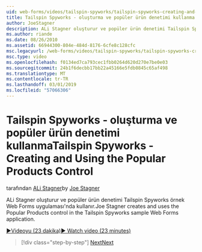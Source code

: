 ```yaml
---
uid: web-forms/videos/tailspin-spyworks/tailspin-spyworks-creating-and-using-the-popular-products-control
title: Tailspin Spyworks - oluşturma ve popüler ürün denetimi kullanma | Microsoft Docs
author: JoeStagner
description: ALi Stagner oluşturur ve popüler ürün denetimi Tailspin Spyworks örnek Web Forms uygulaması'nda kullanır.
ms.author: riande
ms.date: 08/26/2010
ms.assetid: 66944300-804e-484d-8176-6cfe8c128cfc
msc.legacyurl: /web-forms/videos/tailspin-spyworks/tailspin-spyworks-creating-and-using-the-popular-products-control
msc.type: video
ms.openlocfilehash: f0134ed7ca793cec1fbb0264d620d270e7be0e03
ms.sourcegitcommit: 24b1f6decbb17bb22a45166e5fdb0845c65af498
ms.translationtype: MT
ms.contentlocale: tr-TR
ms.lasthandoff: 03/01/2019
ms.locfileid: "57066306"
---
```

<a name="tailspin-spyworks---creating-and-using-the-popular-products-control"></a><span data-ttu-id="26c2a-103">Tailspin Spyworks - oluşturma ve popüler ürün denetimi kullanma</span><span class="sxs-lookup"><span data-stu-id="26c2a-103">Tailspin Spyworks - Creating and Using the Popular Products Control</span></span>
====================
<span data-ttu-id="26c2a-104">tarafından [ALi Stagner](https://github.com/JoeStagner)</span><span class="sxs-lookup"><span data-stu-id="26c2a-104">by [Joe Stagner](https://github.com/JoeStagner)</span></span>

<span data-ttu-id="26c2a-105">ALi Stagner oluşturur ve popüler ürün denetimi Tailspin Spyworks örnek Web Forms uygulaması'nda kullanır.</span><span class="sxs-lookup"><span data-stu-id="26c2a-105">Joe Stagner creates and uses the Popular Products control in the Tailspin Spyworks sample Web Forms application.</span></span>

[<span data-ttu-id="26c2a-106">&#9654;Videoyu (23 dakika)</span><span class="sxs-lookup"><span data-stu-id="26c2a-106">&#9654; Watch video (23 minutes)</span></span>](https://channel9.msdn.com/Blogs/ASP-NET-Site-Videos/tailspin-spyworks-creating-and-using-the-popular-products-control)

> [!div class="step-by-step"]
> [<span data-ttu-id="26c2a-107">Next</span><span class="sxs-lookup"><span data-stu-id="26c2a-107">Next</span></span>](tailspin-spyworks-implementing-and-using-the-also-purchased-control.md)
